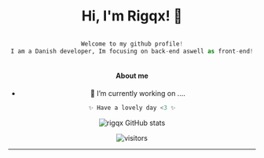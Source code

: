 <h1 align="center" style="overflow: hidden">Hi, I'm Rigqx! 👋</h1>
<div align="center"style="overflow: hidden">
 
```python
Welcome to my github profile!
I am a Danish developer, Im focusing on back-end aswell as front-end!
```

</div>
<div align="center" style="overflow: hidden">
 
#### About me

</h1>

- 🔭 I’m currently working on ....


```python
✨ Have a lovely day <3 ✨
```

![rigqx GitHub stats](https://github-readme-stats.vercel.app/api?username=rigqx&show_icons=true&theme=radical)

![visitors](https://visitor-badge.laobi.icu/badge?page_id=rigqx.rigqx)

***
